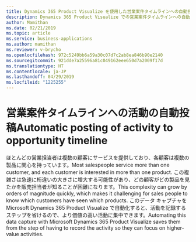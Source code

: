 ```yaml
---
title: Dynamics 365 Product Visualize を使用した営業案件タイムラインへの自動投稿
description: Dynamics 365 Product Visualize での営業案件タイムラインへの自動投稿を使用すると、営業担当者の時間と労力を節約できます
author: Mamithan
ms.date: 02/21/2019
ms.topic: article
ms.service: business-applications
ms.author: mamithan
ms.reviewer: v-brycho
ms.openlocfilehash: 972c5249bb6a59a30c07d7c2ab8ea846b90e2140
ms.sourcegitcommit: 921dde7a25596a81c049162eee650d7a2009f17d
ms.translationtype: HT
ms.contentlocale: ja-JP
ms.lasthandoff: 04/29/2019
ms.locfileid: "1225255"
---
```

# <a name="automatic-posting-of-activity-to-opportunity-timeline"></a><span data-ttu-id="8e574-103">営業案件タイムラインへの活動の自動投稿</span><span class="sxs-lookup"><span data-stu-id="8e574-103">Automatic posting of activity to opportunity timeline</span></span>

<span data-ttu-id="8e574-104">ほとんどの営業担当者は複数の顧客にサービスを提供しており、各顧客は複数の製品に関心を持っています。</span><span class="sxs-lookup"><span data-stu-id="8e574-104">Most salespeople service more than one customer, and each customer is interested in more than one product.</span></span> <span data-ttu-id="8e574-105">この複雑さは急速に桁違いの大きさに増大する可能性があり、どの顧客がどの製品を見たかを販売担当者が知ることが困難になります。</span><span class="sxs-lookup"><span data-stu-id="8e574-105">This complexity can grow by orders of magnitude quickly, which makes it challenging for sales people to know which customers have seen which products.</span></span> <span data-ttu-id="8e574-106">このデータ キャプチャを Microsoft Dynamics 365 Product Visualize で自動化すると、活動を記録するステップを省けるので、より価値の高い活動に集中できます。</span><span class="sxs-lookup"><span data-stu-id="8e574-106">Automating this data capture with Microsoft Dynamics 365 Product Visualize saves them from the step of having to record the activity so they can focus on higher-value activities.</span></span>
